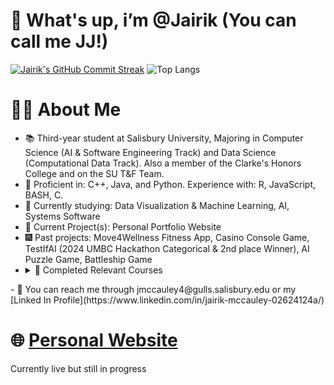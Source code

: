 # 👋 What's up, i’m @Jairik (You can call me JJ!)
[![Jairik's GitHub Commit Streak](https://github-readme-streak-stats.herokuapp.com/?user=Jairik&theme=dark)](https://github.com/Jairik) ![Top Langs](https://github-readme-stats.vercel.app/api/top-langs/?username=Jairik&layout=compact&theme=dark)
<!---   
# 🚀 GitHub Stats and Languages
![Jairik's GitHub Stats](https://github-readme-stats.vercel.app/api?username=Jairik&show_icons=true&theme=dark)
![Top Langs](https://github-readme-stats.vercel.app/api/top-langs/?username=Jairik&layout=compact&theme=dark)
--->
# 👨‍💻 About Me
- 📚 Third-year student at Salisbury University, Majoring in Computer Science (AI & Software Engineering Track) and Data Science (Computational Data Track). Also a member of the Clarke's Honors College and on the SU T&F Team.
- 🏅 Proficient in: C++, Java, and Python. Experience with: R, JavaScript, BASH, C.
- 🌱 Currently studying: Data Visualization & Machine Learning, AI, Systems Software 
- 🔮 Current Project(s): Personal Portfolio Website
- 🎆 Past projects: Move4Wellness Fitness App, Casino Console Game, TestIfAI (2024 UMBC Hackathon Categorical & 2nd place Winner), AI Puzzle Game, Battleship Game
- <details>
  <summary>
    📓 Completed Relevant Courses
  </summary>
  <br>
  Salisbury University:<br>
  - Advanced Data Structures & Algorithms (B) <br>
  - OOP, Design Patterns, & Android Development (B) <br>
  - Theory of Computation (A) <br>
  - Microcomputer Organization and Architecture (A) <br>
  - Linear Algebra (A) <br>
  - Discrete Mathematics (A + Tutor) <br>
  - Introduction to Data Structures & Algorithms (B) <br>
  - Computer Science I (A) <br>
  - Programming Fundementals (A) <br>
  <br>
</details>
- 💼 You can reach me through jmccauley4@gulls.salisbury.edu or my [Linked In Profile](https://www.linkedin.com/in/jairik-mccauley-02624124a/)

# 🌐 [Personal Website](https://jjmccauley.com/) 
Currently live but still in progress

<!---
Jairik/Jairik is a ✨ special ✨ repository because its `README.md` (this file) appears on your GitHub profile.
You can click the Preview link to take a look at your changes.
--->
